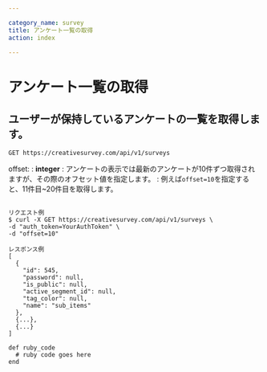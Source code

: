 ```yaml
---

category_name: survey
title: アンケート一覧の取得
action: index

---
```


# アンケート一覧の取得

## ユーザーが保持しているアンケートの一覧を取得します。

`GET https://creativesurvey.com/api/v1/surveys`

offset:
: __integer__
: アンケートの表示では最新のアンケートが10件ずつ取得されますが、その際のオフセット値を指定します。
: 例えば`offset=10`を指定すると、11件目~20件目を取得します。

~~~

リクエスト例
$ curl -X GET https://creativesurvey.com/api/v1/surveys \
-d "auth_token=YourAuthToken" \
-d "offset=10"

レスポンス例
[
  {
    "id": 545,
    "password": null,
    "is_public": null,
    "active_segment_id": null,
    "tag_color": null,
    "name": "sub_items"
  },
  {...},
  {...}
]
~~~

~~~
def ruby_code
  # ruby code goes here
end
~~~
